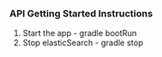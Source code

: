 ### API Getting Started Instructions

1. Start the app - gradle bootRun
2. Stop elasticSearch - gradle stop